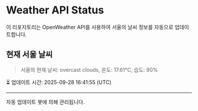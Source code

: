 
# Weather API Status

이 리포지토리는 OpenWeather API를 사용하여 서울의 날씨 정보를 자동으로 업데이트합니다.

## 현재 서울 날씨
> 서울의 현재 날씨: overcast clouds, 온도: 17.61°C, 습도: 90%

⏳ 업데이트 시간: 2025-09-28 16:41:55 (UTC)

---
자동 업데이트 봇에 의해 관리됩니다.
